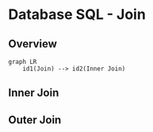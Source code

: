 # Database SQL - Join

## Overview
```mermaid
graph LR
    id1(Join) --> id2(Inner Join)
```

## Inner Join

## Outer Join
